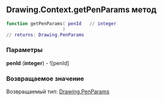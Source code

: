 ## Drawing.Context.getPenParams метод


```lua
function getPenParams( penId   // integer
                     )
// returns: Drawing.PenParams
```


### Параметры

**penId** (**integer**) - ![penId]

### Возвращаемое значение

Возвращаемый тип: [Drawing.PenParams](../../Drawing/PenParams.md)

